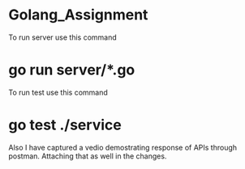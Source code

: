 # Golang_Assignment

To run server use this command
# go run server/*.go 

To run test use this command
# go test ./service

Also I have captured a vedio demostrating response of APIs through postman.
Attaching that as well in the changes.
